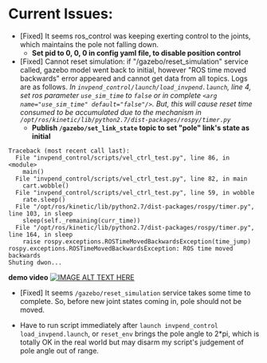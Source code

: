 # Current Issues:
- \[Fixed\] It seems ros_control was keeping exerting control to the joints, which maintains the pole not falling down.
  - **Set pid to 0, 0, 0 in config yaml file, to disable position control**
- \[Fixed\] Cannot reset simulation: if "/gazebo/reset_simulation" service called, gazebo model went back to initial, however "ROS time moved backwards" error appeared and cannot get data from all topics. Logs are as follows. _In `invpend_control/launch/load_invpend.launch`, line 4, set ros parameter `use_sim_time` to `false` or in complete `<arg name="use_sim_time" default="false"/>`. But, this will cause reset time consumed to be accumulated due to the mechanism in `/opt/ros/kinetic/lib/python2.7/dist-packages/rospy/timer.py`_
  - **Publish `/gazebo/set_link_state` topic to set "pole" link's state as initial**

>
```
Traceback (most recent call last):
  File "invpend_control/scripts/vel_ctrl_test.py", line 86, in <module>
    main()
  File "invpend_control/scripts/vel_ctrl_test.py", line 82, in main
    cart.wobble()
  File "invpend_control/scripts/vel_ctrl_test.py", line 59, in wobble
    rate.sleep()
  File "/opt/ros/kinetic/lib/python2.7/dist-packages/rospy/timer.py", line 103, in sleep
    sleep(self._remaining(curr_time))
  File "/opt/ros/kinetic/lib/python2.7/dist-packages/rospy/timer.py", line 164, in sleep
    raise rospy.exceptions.ROSTimeMovedBackwardsException(time_jump)
rospy.exceptions.ROSTimeMovedBackwardsException: ROS time moved backwards
Shuting dwon...
```
**demo video**
[![IMAGE ALT TEXT HERE](https://img.youtube.com/vi/5XT3R1Rg-zQ/0.jpg)](https://www.youtube.com/watch?v=5XT3R1Rg-zQ)

- \[Fixed\] It seems `/gazebo/reset_simulation` service takes some time to complete. So, before new joint states coming in, pole should not be moved.

- Have to run script immediately after `launch invpend_control load_invpend.launch`, or `reset_env` brings the pole angle to 2*pi, which is totally OK in the real world but may disarm my script's judgement of pole angle out of range.